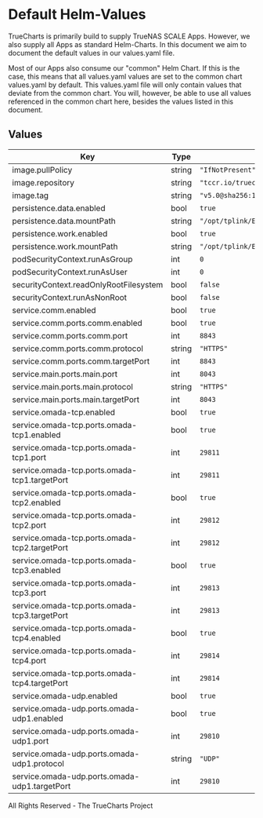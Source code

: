 # Default Helm-Values

TrueCharts is primarily build to supply TrueNAS SCALE Apps.
However, we also supply all Apps as standard Helm-Charts. In this document we aim to document the default values in our values.yaml file.

Most of our Apps also consume our "common" Helm Chart.
If this is the case, this means that all values.yaml values are set to the common chart values.yaml by default. This values.yaml file will only contain values that deviate from the common chart.
You will, however, be able to use all values referenced in the common chart here, besides the values listed in this document.

## Values

| Key | Type | Default | Description |
|-----|------|---------|-------------|
| image.pullPolicy | string | `"IfNotPresent"` |  |
| image.repository | string | `"tccr.io/truecharts/omada-controller"` |  |
| image.tag | string | `"v5.0@sha256:10dea282ce2bbe8a44e5ab93b8da32cf9adb7473bdeb36411c7a9383f61e57db"` |  |
| persistence.data.enabled | bool | `true` |  |
| persistence.data.mountPath | string | `"/opt/tplink/EAPController/data"` |  |
| persistence.work.enabled | bool | `true` |  |
| persistence.work.mountPath | string | `"/opt/tplink/EAPController/work"` |  |
| podSecurityContext.runAsGroup | int | `0` |  |
| podSecurityContext.runAsUser | int | `0` |  |
| securityContext.readOnlyRootFilesystem | bool | `false` |  |
| securityContext.runAsNonRoot | bool | `false` |  |
| service.comm.enabled | bool | `true` |  |
| service.comm.ports.comm.enabled | bool | `true` |  |
| service.comm.ports.comm.port | int | `8843` |  |
| service.comm.ports.comm.protocol | string | `"HTTPS"` |  |
| service.comm.ports.comm.targetPort | int | `8843` |  |
| service.main.ports.main.port | int | `8043` |  |
| service.main.ports.main.protocol | string | `"HTTPS"` |  |
| service.main.ports.main.targetPort | int | `8043` |  |
| service.omada-tcp.enabled | bool | `true` |  |
| service.omada-tcp.ports.omada-tcp1.enabled | bool | `true` |  |
| service.omada-tcp.ports.omada-tcp1.port | int | `29811` |  |
| service.omada-tcp.ports.omada-tcp1.targetPort | int | `29811` |  |
| service.omada-tcp.ports.omada-tcp2.enabled | bool | `true` |  |
| service.omada-tcp.ports.omada-tcp2.port | int | `29812` |  |
| service.omada-tcp.ports.omada-tcp2.targetPort | int | `29812` |  |
| service.omada-tcp.ports.omada-tcp3.enabled | bool | `true` |  |
| service.omada-tcp.ports.omada-tcp3.port | int | `29813` |  |
| service.omada-tcp.ports.omada-tcp3.targetPort | int | `29813` |  |
| service.omada-tcp.ports.omada-tcp4.enabled | bool | `true` |  |
| service.omada-tcp.ports.omada-tcp4.port | int | `29814` |  |
| service.omada-tcp.ports.omada-tcp4.targetPort | int | `29814` |  |
| service.omada-udp.enabled | bool | `true` |  |
| service.omada-udp.ports.omada-udp1.enabled | bool | `true` |  |
| service.omada-udp.ports.omada-udp1.port | int | `29810` |  |
| service.omada-udp.ports.omada-udp1.protocol | string | `"UDP"` |  |
| service.omada-udp.ports.omada-udp1.targetPort | int | `29810` |  |

All Rights Reserved - The TrueCharts Project
